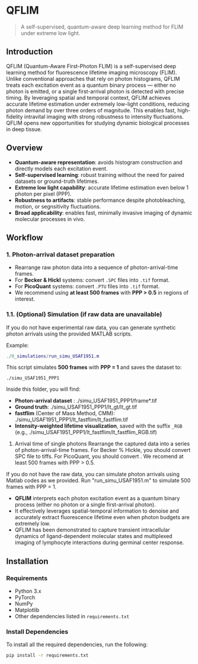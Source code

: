 # QFLIM
> A self-supervised, quantum-aware deep learning method for FLIM under extreme low light.

## Introduction
QFLIM (Quantum-Aware First-Photon FLIM) is a self-supervised deep learning method for fluorescence lifetime imaging microscopy (FLIM). Unlike conventional approaches that rely on photon histograms, QFLIM treats each excitation event as a quantum binary process — either no photon is emitted, or a single first-arrival photon is detected with precise timing. By leveraging spatial and temporal context, QFLIM achieves accurate lifetime estimation under extremely low-light conditions, reducing photon demand by over three orders of magnitude. This enables fast, high-fidelity intravital imaging with strong robustness to intensity fluctuations. QFLIM opens new opportunities for studying dynamic biological processes in deep tissue.

## Overview
- **Quantum-aware representation**: avoids histogram construction and directly models each excitation event.  
- **Self-supervised learning**: robust training without the need for paired datasets or ground-truth lifetimes.  
- **Extreme low light capability**: accurate lifetime estimation even below 1 photon per pixel (PPP).
- **Robustness to artifacts**: stable performance despite photobleaching, motion, or segnsitivity fluctuations.  
- **Broad applicability**: enables fast, minimally invasive imaging of dynamic molecular processes in vivo.

## Workflow

### 1. Photon-arrival dataset preparation
- Rearrange raw photon data into a sequence of photon-arrival-time frames.  
- For **Becker & Hickl** systems: convert `.SPC` files into `.tif` format.  
- For **PicoQuant** systems: convert `.PTU` files into `.tif` format.  
- We recommend using **at least 500 frames** with **PPP > 0.5** in regions of interest.  

### 1.1. (Optional) Simulation (if raw data are unavailable)
If you do not have experimental raw data, you can generate synthetic photon arrivals using the provided MATLAB scripts.  

Example:  
```matlab
./0_simulations/run_simu_USAF1951.m
```

This script simulates **500 frames** with **PPP = 1** and saves the dataset to:
```
./simu_USAF1951_PPP1
```

Inside this folder, you will find:
- **Photon-arrival dataset** : ./simu_USAF1951_PPP1/frame*.tif  
- **Ground truth**: ./simu_USAF1951_PPP1/lt_gt/lt_gt.tif
- **fastflim** (Center of Mass Method, CMM):  ./simu_USAF1951_PPP1/lt_fastflim/lt_fastflim.tif
- **Intensity-weighted lifetime visualization**, saved with the suffix `_RGB` (e.g., ./simu_USAF1951_PPP1/lt_fastflim/lt_fastflim_RGB.tif)  

1. Arrival time of single photons
Rearrange the captured data into a series of photon-arrival-time frames. For Becker % Hickle, you should convert SPC file to tiffs. For PicoQuant, you should convert . We recomend at least 500 frames with PPP > 0.5.

If you do not have the raw data, you can simulate photon arrivals using Matlab codes as we provided. Run "run_simu_USAF1951.m" to simulate 500 frames with PPP = 1.

- **QFLIM** interprets each photon excitation event as a quantum binary process (either no photon or a single first-arrival photon).
- It effectively leverages spatial-temporal information to denoise and accurately extract fluorescence lifetime even when photon budgets are extremely low.
- QFLIM has been demonstrated to capture transient intracellular dynamics of ligand-dependent molecular states and multiplexed imaging of lymphocyte interactions during germinal center response.

## Installation

### Requirements
- Python 3.x
- PyTorch
- NumPy
- Matplotlib
- Other dependencies listed in `requirements.txt`

### Install Dependencies
To install all the required dependencies, run the following:

```bash
pip install -r requirements.txt